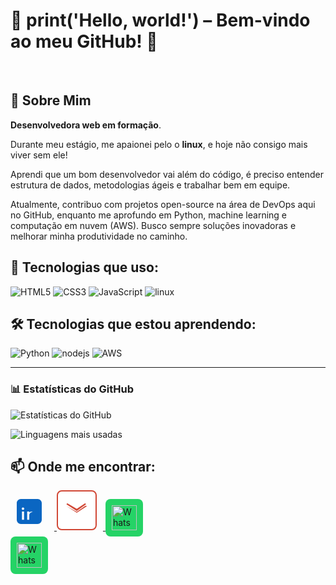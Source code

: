 # 🚀 print('Hello, world!') – Bem-vindo ao meu GitHub! 👋
<br>

## 🌟 Sobre Mim
<p><strong>Desenvolvedora web em formação</strong>.</p>

<p>Durante meu estágio, me apaionei pelo o <strong>linux</strong>, e hoje não consigo mais viver sem ele!</p>

<p>Aprendi que um bom desenvolvedor vai além do código, é preciso entender estrutura de dados, metodologias ágeis e trabalhar bem em equipe.</p>

<p>Atualmente, contribuo com projetos open-source na área de DevOps aqui no GitHub, enquanto me aprofundo em Python, machine learning e computação em nuvem (AWS). Busco sempre soluções inovadoras e melhorar minha produtividade no caminho.</p>

 ## 🚀 Tecnologias que uso:

<div>
  <img src="https://img.icons8.com/color/96/000000/html-5.png" alt="HTML5"/>
  <img src="https://img.icons8.com/color/96/000000/css3.png" alt="CSS3"/>
  <img src="https://img.icons8.com/color/96/000000/javascript.png" alt="JavaScript"/>
  <img src="https://img.icons8.com/color/96/000000/linux.png" alt="linux"/>
</div>

## 🛠 Tecnologias que estou aprendendo:
<div>
  <img src="https://img.icons8.com/color/96/000000/python.png" alt="Python"/>
  <img src="https://img.icons8.com/color/96/000000/nodejs.png" alt="nodejs"/>
  <img src="https://img.icons8.com/color/96/000000/amazon-web-services.png" alt="AWS"/>
</div>

---

### 📊 Estatísticas do GitHub  


![Estatísticas do GitHub](https://github-readme-stats.vercel.app/api?username=deborasouza01&show_icons=true&theme=dark)  

![Linguagens mais usadas](https://github-readme-stats.vercel.app/api/top-langs/?username=deborasouza01&layout=compact&theme=dark)


## 📫 Onde me encontrar:

<div>
  <!-- Botão LinkedIn (azul) -->
  <a href="https://www.linkedin.com/in/deboravitoriodev" target="_blank">
    <svg xmlns="http://www.w3.org/2000/svg" fill="#0A66C2" viewBox="0 0 24 24" width="40" height="40" style="padding: 10px; border-radius: 8px; margin-right: 10px;">
      <path d="M20 0H4C1.79 0 0 1.79 0 4v16c0 2.21 1.79 4 4 4h16c2.21 0 4-1.79 4-4V4c0-2.21-1.79-4-4-4zM7 20H5v-8h2v8zm-1-9.5c-.68 0-1.2-.53-1.2-1.2s.53-1.2 1.2-1.2c.67 0 1.2.53 1.2 1.2s-.53 1.2-1.2 1.2zM20 20h-2v-4.5c0-1.62-1.34-2.9-2.99-2.9-1.66 0-2.99 1.28-2.99 2.9V20h-2v-8h2v1.1c.35-.53 1.07-.9 1.89-.9 1.5 0 2.61 1.03 2.61 2.6V20z"/>
    </svg>
  </a>

  <!-- Botão E-mail (branco com borda vermelha) -->
  <a href="mailto:debora.vitorio.dev@gmail.com">
    <svg xmlns="http://www.w3.org/2000/svg" fill="#D14836" viewBox="0 0 24 24" width="40" height="40" style="padding: 10px; background-color: #ffffff; border: 2px solid #D14836; border-radius: 8px; margin-right: 10px;">
      <path d="M12 12.713L2.102 6.31l.79-1.104L12 10.586l8.108-5.38.79 1.104-8.898 6.403zm0 1.702L2.102 7.88 12 13.45l8.108-5.58L22 7.88l-10 6.535z"/>
    </svg>
  </a>

  <!-- Botão WhatsApp (verde) -->
  <a href="https://wa.me/559xxxxxxxxx" target="_blank">
    <img src="https://upload.wikimedia.org/wikipedia/commons/6/6b/WhatsApp.svg" alt="WhatsApp" style="width: 40px; height: 40px; background-color: #25D366; padding: 10px; border-radius: 8px; margin-right: 10px;"/>
  </a>
</div>


  <!-- Botão WhatsApp (verde) -->
  <a href="https://wa.me/5521992126111" target="_blank">
    <img src="https://upload.wikimedia.org/wikipedia/commons/6/6b/WhatsApp.svg" alt="WhatsApp" style="width: 40px; height: 40px; background-color: #25D366; padding: 10px; border-radius: 8px; margin-right: 10px;"/>
  </a>
  
</div>

